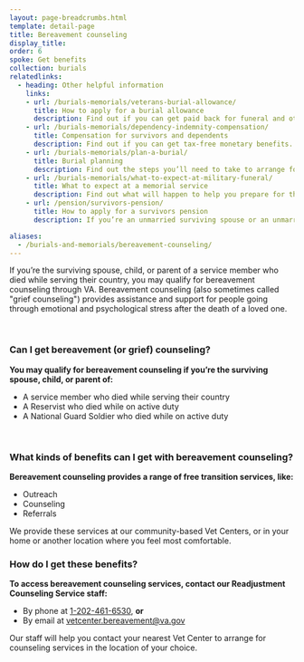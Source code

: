 ```yaml
---
layout: page-breadcrumbs.html
template: detail-page
title: Bereavement counseling
display_title:
order: 6
spoke: Get benefits
collection: burials
relatedlinks:
  - heading: Other helpful information
    links:
    - url: /burials-memorials/veterans-burial-allowance/
      title: How to apply for a burial allowance
      description: Find out if you can get paid back for funeral and other burial costs.
    - url: /burials-memorials/dependency-indemnity-compensation/
      title: Compensation for survivors and dependents
      description: Find out if you can get tax-free monetary benefits.
    - url: /burials-memorials/plan-a-burial/
      title: Burial planning
      description: Find out the steps you’ll need to take to arrange for a Servicemember, Veteran, or eligible family member’s burial.
    - url: /burials-memorials/what-to-expect-at-military-funeral/
      title: What to expect at a memorial service
      description: Find out what will happen to help you prepare for this day.
    - url: /pension/survivors-pension/
      title: How to apply for a survivors pension
      description: If you’re an unmarried surviving spouse or an unmarried child of a deceased Veteran with wartime service, find out if you can get monthly payments.

aliases:
  - /burials-and-memorials/bereavement-counseling/
---
```


<div class="va-introtext">

If you’re the surviving spouse, child, or parent of a service member who died while serving their country, you may qualify for bereavement counseling through VA. Bereavement counseling (also sometimes called "grief counseling") provides assistance and support for people going through emotional and psychological stress after the death of a loved one.

</div>

<br>

<div class="feature" markdown=“1”>

### Can I get bereavement (or grief) counseling?

**You may qualify for bereavement counseling if you’re the surviving spouse, child, or parent of:**
- A service member who died while serving their country
- A Reservist who died while on active duty
- A National Guard Soldier who died while on active duty

</div>

<br>

### What kinds of benefits can I get with bereavement counseling?

**Bereavement counseling provides a range of free transition services, like:**

- Outreach
- Counseling
- Referrals

We provide these services at our community-based Vet Centers, or in your home or another location where you feel most comfortable.

### How do I get these benefits?

**To access bereavement counseling services, contact our Readjustment Counseling Service staff:**

- By phone at <a href='tel:+1-202-461-6530'>1-202-461-6530</a>, **or**<br>
- By email at <a href='mailto:vetcenter.bereavement@va.gov'>vetcenter.bereavement@va.gov</a>

Our staff will help you contact your nearest Vet Center to arrange for counseling services in the location of your choice.
